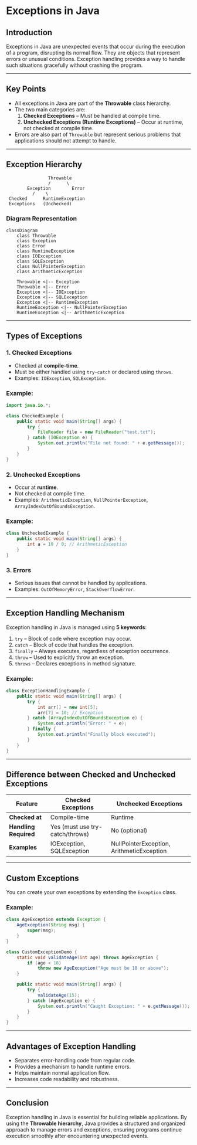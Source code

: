 # Exceptions in Java

## Introduction
Exceptions in Java are unexpected events that occur during the execution of a program, disrupting its normal flow. 
They are objects that represent errors or unusual conditions. Exception handling provides a way to handle such situations gracefully without crashing the program.

---

## Key Points
- All exceptions in Java are part of the **Throwable** class hierarchy.
- The two main categories are:
  1. **Checked Exceptions** – Must be handled at compile time.
  2. **Unchecked Exceptions (Runtime Exceptions)** – Occur at runtime, not checked at compile time.
- Errors are also part of `Throwable` but represent serious problems that applications should not attempt to handle.

---

## Exception Hierarchy

```plaintext
                Throwable
                /      \
        Exception        Error
          /    \
 Checked      RuntimeException
 Exceptions   (Unchecked)
```

### Diagram Representation
```mermaid
classDiagram
    class Throwable
    class Exception
    class Error
    class RuntimeException
    class IOException
    class SQLException
    class NullPointerException
    class ArithmeticException

    Throwable <|-- Exception
    Throwable <|-- Error
    Exception <|-- IOException
    Exception <|-- SQLException
    Exception <|-- RuntimeException
    RuntimeException <|-- NullPointerException
    RuntimeException <|-- ArithmeticException
```

---

## Types of Exceptions

### 1. Checked Exceptions
- Checked at **compile-time**.
- Must be either handled using `try-catch` or declared using `throws`.
- Examples: `IOException`, `SQLException`.

### Example:
```java
import java.io.*;

class CheckedExample {
    public static void main(String[] args) {
        try {
            FileReader file = new FileReader("test.txt");
        } catch (IOException e) {
            System.out.println("File not found: " + e.getMessage());
        }
    }
}
```

### 2. Unchecked Exceptions
- Occur at **runtime**.
- Not checked at compile time.
- Examples: `ArithmeticException`, `NullPointerException`, `ArrayIndexOutOfBoundsException`.

### Example:
```java
class UncheckedExample {
    public static void main(String[] args) {
        int a = 10 / 0; // ArithmeticException
    }
}
```

### 3. Errors
- Serious issues that cannot be handled by applications.
- Examples: `OutOfMemoryError`, `StackOverflowError`.

---

## Exception Handling Mechanism

Exception handling in Java is managed using **5 keywords**:

1. `try` – Block of code where exception may occur.
2. `catch` – Block of code that handles the exception.
3. `finally` – Always executes, regardless of exception occurrence.
4. `throw` – Used to explicitly throw an exception.
5. `throws` – Declares exceptions in method signature.

### Example:
```java
class ExceptionHandlingExample {
    public static void main(String[] args) {
        try {
            int arr[] = new int[5];
            arr[7] = 10; // Exception
        } catch (ArrayIndexOutOfBoundsException e) {
            System.out.println("Error: " + e);
        } finally {
            System.out.println("Finally block executed");
        }
    }
}
```

---

## Difference between Checked and Unchecked Exceptions

| Feature                  | Checked Exceptions            | Unchecked Exceptions |
|---------------------------|--------------------------------|----------------------|
| **Checked at**           | Compile-time                  | Runtime              |
| **Handling Required**    | Yes (must use try-catch/throws)| No (optional)        |
| **Examples**             | IOException, SQLException     | NullPointerException, ArithmeticException |

---

## Custom Exceptions

You can create your own exceptions by extending the `Exception` class.

### Example:
```java
class AgeException extends Exception {
    AgeException(String msg) {
        super(msg);
    }
}

class CustomExceptionDemo {
    static void validateAge(int age) throws AgeException {
        if (age < 18)
            throw new AgeException("Age must be 18 or above");
    }

    public static void main(String[] args) {
        try {
            validateAge(15);
        } catch (AgeException e) {
            System.out.println("Caught Exception: " + e.getMessage());
        }
    }
}
```

---

## Advantages of Exception Handling
- Separates error-handling code from regular code.
- Provides a mechanism to handle runtime errors.
- Helps maintain normal application flow.
- Increases code readability and robustness.

---

## Conclusion
Exception handling in Java is essential for building reliable applications. 
By using the **Throwable hierarchy**, Java provides a structured and organized approach to manage errors and exceptions, ensuring programs continue execution smoothly after encountering unexpected events.
